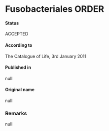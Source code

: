 # Fusobacteriales ORDER

#### Status
ACCEPTED

#### According to
The Catalogue of Life, 3rd January 2011

#### Published in
null

#### Original name
null

### Remarks
null